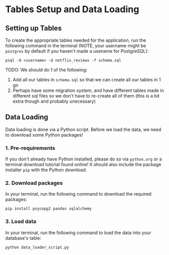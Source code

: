 # Tables Setup and Data Loading

## Setting up Tables
To create the appropriate tables needed for the application, run the following command in the terminal (NOTE, your username might be `postgres` by default if you haven't made a usename for PostgreSQL):  
```
psql -U <username> -d netflix_reviews -f schema.sql
```
TODO: We should do 1 of the following:  
1) Add all our tables in `schema.sql` so that we can create all our tables in 1 go
2) Perhaps have some migration system, and have different tables made in different sql files so we don't have to re-create all of them (this is a bit extra though and probably unecessary)

## Data Loading
Data loading is done via a Python script. Before we load the data, we need to download some Python packages! 
### 1. Pre-requirements
If you don't already have Python installed, please do so via `python.org` or a terminal download tutorial found online! It should also include the package installer `pip` with the Python download.

### 2. Download packages
In your terminal, run the following command to download the required packages:
```
pip install psycopg2 pandas sqlalchemy
```

### 3. Load data
In your terminal, run the following command to load the data into your database's table:
```
python data_loader_script.py
```

